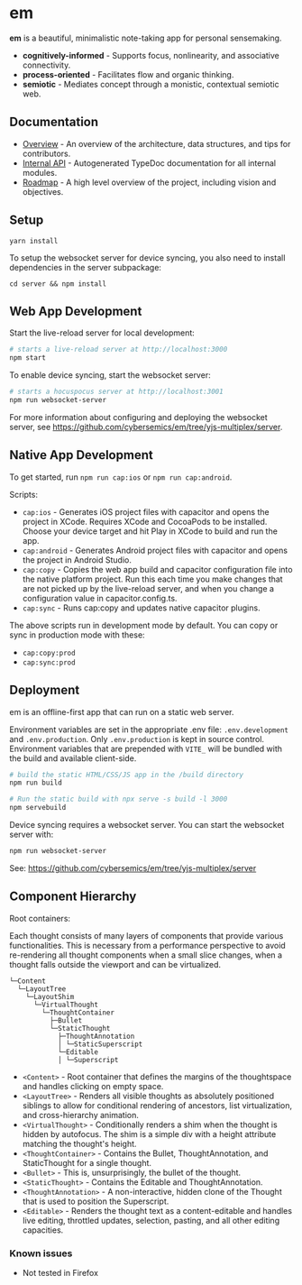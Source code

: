 # em

**em** is a beautiful, minimalistic note-taking app for personal sensemaking.

- **cognitively-informed** - Supports focus, nonlinearity, and associative connectivity.
- **process-oriented** - Facilitates flow and organic thinking.
- **semiotic** - Mediates concept through a monistic, contextual semiotic web.

## Documentation

- [Overview](https://github.com/cybersemics/em/wiki/Docs) - An overview of the architecture, data structures, and tips for contributors.
- [Internal API](https://cybersemics.github.io/em) - Autogenerated TypeDoc documentation for all internal modules.
- [Roadmap](https://github.com/cybersemics/em/wiki/Roadmap) - A high level overview of the project, including vision and objectives.

## Setup

```
yarn install
```

To setup the websocket server for device syncing, you also need to install dependencies in the server subpackage:

```
cd server && npm install
```

## Web App Development

Start the live-reload server for local development:

```sh
# starts a live-reload server at http://localhost:3000
npm start
```

To enable device syncing, start the websocket server:

```sh
# starts a hocuspocus server at http://localhost:3001
npm run websocket-server
```

For more information about configuring and deploying the websocket server, see https://github.com/cybersemics/em/tree/yjs-multiplex/server.

## Native App Development

To get started, run `npm run cap:ios` or `npm run cap:android`.

Scripts:

- `cap:ios` - Generates iOS project files with capacitor and opens the project in XCode. Requires XCode and CocoaPods to be installed. Choose your device target and hit Play in XCode to build and run the app.
- `cap:android` - Generates Android project files with capacitor and opens the project in Android Studio.
- `cap:copy` - Copies the web app build and capacitor configuration file into the native platform project. Run this each time you make changes that are not picked up by the live-reload server, and when you change a configuration value in capacitor.config.ts.
- `cap:sync` - Runs cap:copy and updates native capacitor plugins.

The above scripts run in development mode by default. You can copy or sync in production mode with these:

- `cap:copy:prod`
- `cap:sync:prod`

## Deployment

em is an offline-first app that can run on a static web server.

Environment variables are set in the appropriate .env file: `.env.development` and `.env.production`. Only `.env.production` is kept in source control. Environment variables that are prepended with `VITE_` will be bundled with the build and available client-side.

```sh
# build the static HTML/CSS/JS app in the /build directory
npm run build

# Run the static build with npx serve -s build -l 3000
npm servebuild
```

Device syncing requires a websocket server. You can start the websocket server with:

```sh
npm run websocket-server
```

See: https://github.com/cybersemics/em/tree/yjs-multiplex/server

## Component Hierarchy

Root containers:

Each thought consists of many layers of components that provide various functionalities. This is necessary from a performance perspective to avoid re-rendering all thought components when a small slice changes, when a thought falls outside the viewport and can be virtualized.

```
└─Content
  └─LayoutTree
    └─LayoutShim
      └─VirtualThought
        └─ThoughtContainer
          ├─Bullet
          └─StaticThought
            ├─ThoughtAnnotation
            │ └─StaticSuperscript
            └─Editable
            │ └─Superscript
```

- `<Content>` - Root container that defines the margins of the thoughtspace and handles clicking on empty space.
- `<LayoutTree>` - Renders all visible thoughts as absolutely positioned siblings to allow for conditional rendering of ancestors, list virtualization, and cross-hierarchy animation.
- `<VirtualThought>` - Conditionally renders a shim when the thought is hidden by autofocus. The shim is a simple div with a height attribute matching the thought's height.
- `<ThoughtContainer>` - Contains the Bullet, ThoughtAnnotation, and StaticThought for a single thought.
- `<Bullet>` - This is, unsurprisingly, the bullet of the thought.
- `<StaticThought>` - Contains the Editable and ThoughtAnnotation.
- `<ThoughtAnnotation>` - A non-interactive, hidden clone of the Thought that is used to position the Superscript.
- `<Editable>` - Renders the thought text as a content-editable and handles live editing, throttled updates, selection, pasting, and all other editing capacities.

### Known issues

- Not tested in Firefox
